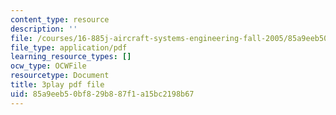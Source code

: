 ```yaml
---
content_type: resource
description: ''
file: /courses/16-885j-aircraft-systems-engineering-fall-2005/85a9eeb50bf829b887f1a15bc2198b67_uow6v1EuybE.pdf
file_type: application/pdf
learning_resource_types: []
ocw_type: OCWFile
resourcetype: Document
title: 3play pdf file
uid: 85a9eeb5-0bf8-29b8-87f1-a15bc2198b67
---
```

